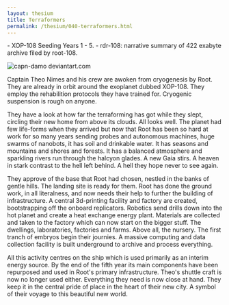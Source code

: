 ```yaml
--- 
layout: thesium 
title: Terraformers 
permalink: /thesium/040-terraformers.html 
---
```


<div class="quote-heading">
- XOP-108 Seeding Years 1 - 5.
- rdr-108: narrative summary of 422 exabyte archive filed by root-108.  
</div>

![capn-damo deviantart.com](https://images-wixmp-ed30a86b8c4ca887773594c2.wixmp.com/f/87157177-c2fc-4877-91ea-2841f6f9bd16/daijwvl-fbe16bbf-48a4-43ee-9e01-95a218bd6450.jpg?token=eyJ0eXAiOiJKV1QiLCJhbGciOiJIUzI1NiJ9.eyJzdWIiOiJ1cm46YXBwOjdlMGQxODg5ODIyNjQzNzNhNWYwZDQxNWVhMGQyNmUwIiwiaXNzIjoidXJuOmFwcDo3ZTBkMTg4OTgyMjY0MzczYTVmMGQ0MTVlYTBkMjZlMCIsIm9iaiI6W1t7InBhdGgiOiJcL2ZcLzg3MTU3MTc3LWMyZmMtNDg3Ny05MWVhLTI4NDFmNmY5YmQxNlwvZGFpand2bC1mYmUxNmJiZi00OGE0LTQzZWUtOWUwMS05NWEyMThiZDY0NTAuanBnIn1dXSwiYXVkIjpbInVybjpzZXJ2aWNlOmZpbGUuZG93bmxvYWQiXX0.6Qf4NErvtzMN0xDgr4WcUSDBWJNhvMh21VJco7b5TCQ)

Captain Theo Nimes and his crew are awoken from cryogenesis by Root. They are
already in orbit around the exoplanet dubbed XOP-108. They employ the
rehabilition protocols they have trained for. Cryogenic suspension is rough on
anyone.  

They have a look at how far the terraforming has got while they slept, circling
their new home from above its clouds. All looks well. The planet had few
life-forms when they arrived but now that Root has been so hard at work for so
many years sending probes and autonomous machines, huge swarms of nanobots, it
has soil and drinkable water. It has seasons and mountains and shores and
forests. It has a balanced atmosphere and sparkling rivers run through the
halcyon glades. A new Gaia stirs. A heaven in stark contrast to the hell left
behind. A hell they hope never to see again.  

They approve of the base that Root had chosen, nestled in the banks of gentle
hills. The landing site is ready for them. Root has done the ground work, in
all literalness, and now needs their help to further the building of
infrastructure. A central 3d-printing facility and factory are created,
bootstrapping off the onboard replicators. Robotics send drills down into the
hot planet and create a heat exchange energy plant. Materials are collected and
taken to the factory which can now start on the bigger stuff. The dwellings,
laboratories, factories and farms. Above all, the nursery. The first tranch of
embryos begin their journies. A massive computing and data collection facility
is built underground to archive and process everything.  

All this activity centres on the ship which is used primarily as an interim
energy source. By the end of the fifth year its main components have been repurposed and used in Root's primary infrastructure. Theo's shuttle craft is now no longer used either. Everything they need is now close at hand. They keep it in the central pride of place in the heart of their new city. A symbol of their voyage to this beautiful new world.

